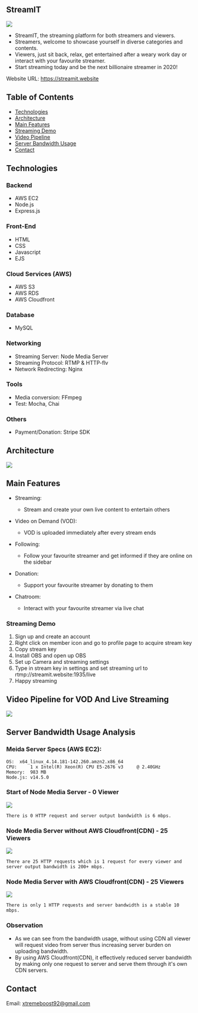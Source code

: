 ## StreamIT
![](https://i.imgur.com/3caehri.jpg)

- StreamIT, the streaming platform for both streamers and viewers. 
- Streamers, welcome to showcase yourself in diverse categories and contents.
- Viewers, just sit back, relax, get entertained after a weary work day or interact with your favourite streamer.
- Start streaming today and be the next billionaire streamer in 2020!

Website URL: https://streamit.website

## Table of Contents

- [Technologies](#Technologies)
- [Architecture](#Architecture)
- [Main Features](#Main-Features)
- [Streaming Demo](#Streaming-Demo)
- [Video Pipeline](#Video-Pipeline-for-VOD-And-Live-Streaming)
- [Server Bandwidth Usage](#Server-Bandwidth-Usage-Analysis)
- [Contact](#Contact)
<!-- - [Database Schema](#Database-Schema) -->
## Technologies

### Backend

- AWS EC2
- Node.js
- Express.js

### Front-End
- HTML
- CSS
- Javascript
- EJS

### Cloud Services (AWS)
- AWS S3
- AWS RDS
- AWS Cloudfront
<!-- - AWS Elastic Load Balancer -->

### Database
- MySQL

### Networking
- Streaming Server: Node Media Server
- Streaming Protocol: RTMP & HTTP-flv
- Network Redirecting: Nginx

### Tools
- Media conversion: FFmpeg
- Test: Mocha, Chai
<!-- - CI/CD: Docker, Jenkins -->

### Others
<!-- - User Login: Facebook SDK -->
- Payment/Donation: Stripe SDK

## Architecture
![](https://i.imgur.com/ByAECvk.png)

<!-- ## Database Schema

### PASTER DATABASE SCHEMA AFTER CREATING FAKE DATA AND ADDING INDEXES -->

## Main Features


- Streaming:
    - Stream and create your own live content to entertain others

- Video on Demand (VOD):
    - VOD is uploaded immediately after every stream ends

- Following:
    - Follow your favourite streamer and get informed if they are online on the sidebar

- Donation:
    - Support your favourite streamer by donating to them

- Chatroom:
    - Interact with your favourite streamer via live chat

### Streaming Demo
1. Sign up and create an account
2. Right click on member icon and go to profile page to acquire stream key
3. Copy stream key
4. Install OBS and open up OBS
5. Set up Camera and streaming settings
6. Type in stream key in settings and set streaming url to rtmp://streamit.website:1935/live
7. Happy streaming

## Video Pipeline for VOD And Live Streaming
![](https://i.imgur.com/YSEn9Oo.png)

## Server Bandwidth Usage Analysis

### Meida Server Specs (AWS EC2): 
    OS:	 x64_linux_4.14.181-142.260.amzn2.x86_64
    CPU:	 1 x Intel(R) Xeon(R) CPU E5-2676 v3     @ 2.40GHz
    Memory:	 983 MB
    Node.js: v14.5.0

### Start of Node Media Server - 0 Viewer
![](https://i.imgur.com/GkI7hxm.png)

    There is 0 HTTP request and server output bandwidth is 6 mbps.

### Node Media Server without AWS Cloudfront(CDN) - 25 Viewers
![](https://i.imgur.com/WH6ogW4.png)

    There are 25 HTTP requests which is 1 request for every viewer and server output bandwidth is 200+ mbps.

### Node Media Server with AWS Cloudfront(CDN) - 25 Viewers
![](https://i.imgur.com/G4ST7eg.png)

    There is only 1 HTTP requests and server bandwidth is a stable 10 mbps.

### Observation
- As we can see from the bandwidth usage, without using CDN all viewer will request video from server thus increasing server burden on uploading bandwidth.
- By using AWS Cloudfront(CDN), it effectively reduced server bandwidth by making only one request to server and serve them through it's own CDN servers.

## Contact

Email: xtremeboost92@gmail.com